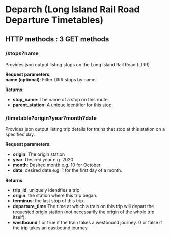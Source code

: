 # Deparch (Long Island Rail Road Departure Timetables)

## HTTP methods : 3 GET methods

### /stops?name


Provides json output listing stops on the Long Island Rail Road (LIRR).

**Request parameters**:  
**name (optional)**: Filter LIRR stops by name.

**Returns:**  
- **stop_name**: The name of a stop on this route.
- **parent_station**: A unique identifier for this stop.

### /timetable?origin?year?month?date

Provides json output listing trip details for trains that stop at this station on a specified day.

**Request parameters:**
- **origin**: The origin station
- **year**: Desired year e.g. 2020
- **month**: Desired month e.g. 10 for October
- **date**: desired date e.g. 1 for the first day of a month.


**Returns:**
- **trip_id**: uniquely identifies a trip
- **origin**: the station where this trip began.
- **terminus**: the last stop of this trip.
- **departure_time** The time at which a train on this trip will depart the requested origin station (not necessarily the origin of the whole trip itself).
- **westbound** 1 or true if the train takes a westbound journey. 0 or false if the trip takes an eastbound journey.
